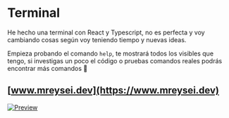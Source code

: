 # Terminal

He hecho una terminal con React y Typescript, no es perfecta y voy cambiando cosas según voy teniendo tiempo y nuevas ideas.

Empieza probando el comando `help`, te mostrará todos los visibles que tengo, si investigas un poco el código o pruebas comandos reales podrás encontrar más comandos 👀

## [www.mreysei.dev](https://www.mreysei.dev)


[![Preview](https://image.prntscr.com/image/W28hh9Z_Scemo6Os2sI8hg.png)](https://www.mreysei.dev)